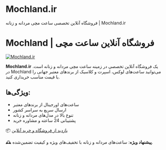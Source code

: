# Mochland.ir
فروشگاه آنلاین تخصصی ساعت مچی مردانه و زنانه | Mochland.ir

# Mochland | فروشگاه آنلاین ساعت مچی

[![Mochland.ir](https://mochland.ir/logo.png)](https://mochland.ir)

**Mochland.ir** یک فروشگاه آنلاین تخصصی در زمینه ساعت مچی مردانه و زنانه است. در Mochland می‌توانید ساعت‌های لوکس، اسپرت و کلاسیک از برندهای معتبر جهانی را با قیمت مناسب خریداری کنید.

## ویژگی‌ها:
- ساعت‌های اورجینال از برندهای معتبر
- ارسال سریع به سراسر کشور
- تنوع بالا در مدل‌های مردانه و زنانه
- پشتیبانی 24 ساعته و مشاوره خرید

📦 [بازدید از فروشگاه و خرید آنلاین](https://mochland.ir)

🕰️ **پیشنهاد ویژه**: ساعت‌های مردانه و زنانه با تخفیف‌های ویژه و کیفیت تضمین‌شده.
